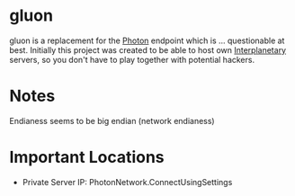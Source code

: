 # gluon

gluon is a replacement for the [Photon](https://doc.photonengine.com/en-us/realtime/current/connection-and-authentication/authentication/steam-auth)
endpoint which is ... questionable at best. Initially this project was created
to be able to host own [Interplanetary](https://store.steampowered.com/app/650220/Interplanetary_Enhanced_Edition)
servers, so you don't have to play together with potential hackers.

# Notes

Endianess seems to be big endian (network endianess)

# Important Locations

* Private Server IP: PhotonNetwork.ConnectUsingSettings
